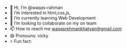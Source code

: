 - 👋 Hi, I’m @waqas-rahman
- 👀 I’m interested in html,css,js,
- 🌱 I’m currently learning Web Development 
- 💞️ I’m looking to collaborate on my on team
- 📫 How to reach me waqasrehmankhatyan@gmail.com
- 😄 Pronouns: vicky
- ⚡ Fun fact: 

<!---
waqas-rahman/waqas-rahman is a ✨ special ✨ repository because its `README.md` (this file) appears on your GitHub profile.
You can click the Preview link to take a look at your changes.
--->
